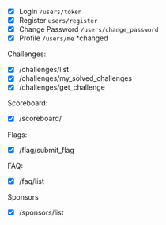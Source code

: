 - [x] Login  `/users/token`
- [x] Register `users/register`
- [x] Change Password `/users/change_password`
- [x] Profile `/users/me` *changed

Challenges:
- [x] /challenges/list
- [x] /challenges/my_solved_challenges
- [x] /challenges/get_challenge

Scoreboard:
- [x] /scoreboard/

Flags:
- [x] /flag/submit_flag

FAQ:
- [x] /faq/list

Sponsors
- [x] /sponsors/list